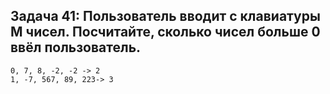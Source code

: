 ## **Задача 41: Пользователь вводит с клавиатуры M чисел. Посчитайте, сколько чисел больше 0 ввёл пользователь.**
```
0, 7, 8, -2, -2 -> 2
1, -7, 567, 89, 223-> 3
```